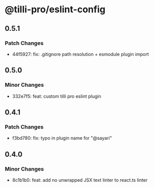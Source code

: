 # @tilli-pro/eslint-config

## 0.5.1

### Patch Changes

- 44f5927: fix: .gitignore path resolution + esmodule plugin import

## 0.5.0

### Minor Changes

- 332e7f5: feat: custom tilli pro eslint plugin

## 0.4.1

### Patch Changes

- f3bd780: fix: typo in plugin name for "@sayari"

## 0.4.0

### Minor Changes

- 8c1b1b0: feat: add no unwrapped JSX text linter to react.ts linter
